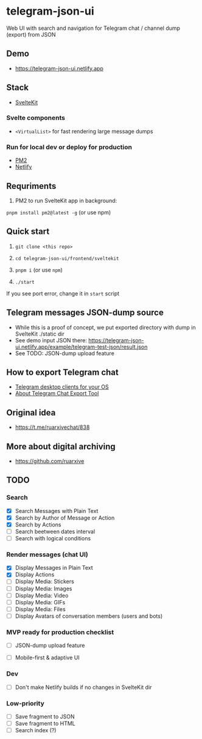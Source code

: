 # telegram-json-ui

Web UI with search and navigation for Telegram chat / channel dump (export) from JSON

## Demo

- https://telegram-json-ui.netlify.app


## Stack

- [SvelteKit](https://kit.svelte.dev/)


### Svelte components

- `<VirtualList>` for fast rendering large message dumps


### Run for local dev or deploy for production

- [PM2](https://pm2.keymetrics.io/docs/usage/quick-start/)
- [Netlify](https://docs.netlify.com/configure-builds/common-configurations/sveltekit/)


## Requriments

1. PM2 to run SvelteKit app in background:

`pnpm install pm2@latest -g` (or use npm)


## Quick start

1. `git clone <this repo>`

2. `cd telegram-json-ui/frontend/sveltekit`

3. `pnpm i` (or use `npm`)

4. `./start`

If you see port error, change it in `start` script


## Telegram messages JSON-dump source

- While this is a proof of concept, we put exported directory with dump in SvelteKit ./static dir
- See demo input JSON there: https://telegram-json-ui.netlify.app/example/telegram-test-json/result.json
- See TODO: JSON-dump upload feature

## How to export Telegram chat

- [Telegram desktop clients for your OS](https://desktop.telegram.org/)
- [About Telegram Chat Export Tool](https://telegram.org/blog/export-and-more)


## Original idea

- https://t.me/ruarxivechat/838


## More about digital archiving

- https://github.com/ruarxive


## TODO

### Search

- [x] Search Messages with Plain Text
- [x] Search by Author of Message or Action
- [x] Search by Actions
- [ ] Search beetween dates interval
- [ ] Search with logical conditions

### Render messages (chat UI)

- [x] Display Messages in Plain Text
- [x] Display Actions
- [ ] Display Media: Stickers
- [ ] Display Media: Images
- [ ] Display Media: Video
- [ ] Display Media: GIFs
- [ ] Display Media: Files
- [ ] Display Avatars of conversation members (users and bots)

### MVP ready for production checklist

- [ ] JSON-dump upload feature
- [ ] Mobile-first & adaptive UI


### Dev

- [ ] Don't make Netlify builds if no changes in SvelteKit dir

### Low-priority

- [ ] Save fragment to JSON
- [ ] Save fragment to HTML
- [ ] Search index (?)
